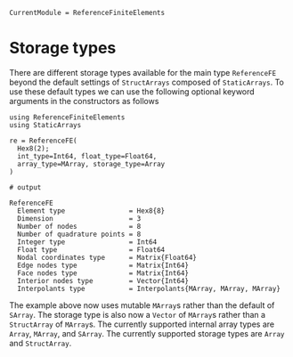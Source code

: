 ```@meta
CurrentModule = ReferenceFiniteElements
```

# Storage types
There are different storage types available for the main type `ReferenceFE` beyond the default settings of `StructArrays` composed of `StaticArrays`. To use these default types we can use the following optional keyword arguments in the constructors as follows

```jldoctest
using ReferenceFiniteElements
using StaticArrays

re = ReferenceFE(
  Hex8(2); 
  int_type=Int64, float_type=Float64, 
  array_type=MArray, storage_type=Array
)

# output

ReferenceFE
  Element type                = Hex8{8}
  Dimension                   = 3
  Number of nodes             = 8
  Number of quadrature points = 8
  Integer type                = Int64
  Float type                  = Float64
  Nodal coordinates type      = Matrix{Float64}
  Edge nodes type             = Matrix{Int64}
  Face nodes type             = Matrix{Int64}
  Interior nodes type         = Vector{Int64}
  Interpolants type           = Interpolants{MArray, MArray, MArray}

```
The example above now uses mutable `MArray`s rather than the default of `SArray`. The storage type is also now a `Vector` of `MArray`s rather than a `StructArray` of `MArray`s. The currently supported internal array types are `Array`, `MArray`, and `SArray`. The currently supported storage types are `Array` and `StructArray`.
